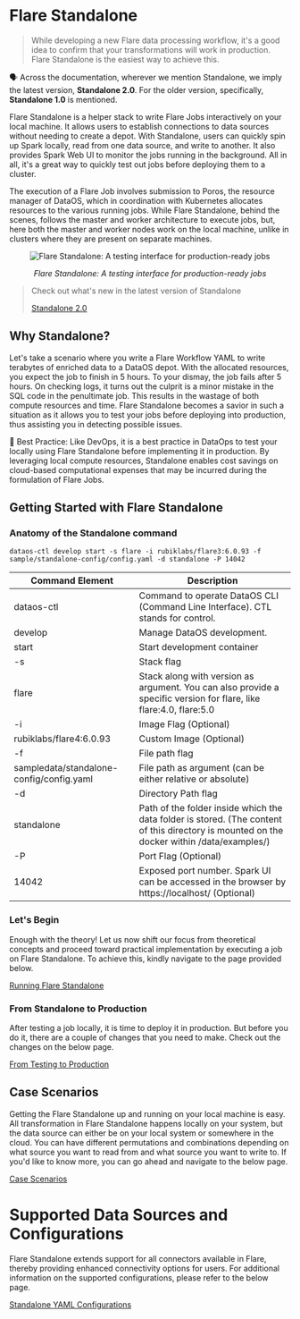 # Flare Standalone

> While developing a new Flare data processing workflow, it's a good idea to confirm that your transformations will work in production. Flare Standalone is the easiest way to achieve this.
> 

<aside class="callout">

🗣️ Across the documentation, wherever we mention Standalone, we imply the latest version, <b>Standalone 2.0</b>. For the older version, specifically, <b>Standalone 1.0</b> is mentioned.

</aside>

Flare Standalone is a helper stack to write Flare Jobs interactively on your local machine. It allows users to establish connections to data sources without needing to create a depot. With Standalone, users can quickly spin up Spark locally, read from one data source, and write to another. It also provides Spark Web UI to monitor the jobs running in the background. All in all, it's a great way to quickly test out jobs before deploying them to a cluster.

The execution of a Flare Job involves submission to Poros, the resource manager of DataOS, which in coordination with Kubernetes allocates resources to the various running jobs. While Flare Standalone, behind the scenes, follows the master and worker architecture to execute jobs, but, here both the master and worker nodes work on the local machine, unlike in clusters where they are present on separate machines.

<center>

![Flare Standalone: A testing interface for production-ready jobs](/resources/stacks/flare/standalone/standalone_new.svg)

<i>Flare Standalone: A testing interface for production-ready jobs</i>
</center>

> Check out what's new in the latest version of Standalone
> 
> 
> [Standalone 2.0](/resources/stacks/flare/standalone/standalone_2.0/)
> 

## Why Standalone?

Let's take a scenario where you write a Flare Workflow YAML to write terabytes of enriched data to a DataOS depot. With the allocated resources, you expect the job to finish in 5 hours. To your dismay, the job fails after 5 hours. On checking logs, it turns out the culprit is a minor mistake in the SQL code in the penultimate job. This results in the wastage of both compute resources and time. Flare Standalone becomes a savior in such a situation as it allows you to test your jobs before deploying into production, thus assisting you in detecting possible issues.

<aside class='best-practice'>
📖 Best Practice: Like DevOps, it is a best practice in DataOps to test your locally using Flare Standalone before implementing it in production. By leveraging local compute resources, Standalone enables cost savings on cloud-based computational expenses that may be incurred during the formulation of Flare Jobs.

</aside>

## Getting Started with Flare Standalone

### **Anatomy of the Standalone command**

```shell
dataos-ctl develop start -s flare -i rubiklabs/flare3:6.0.93 -f sample/standalone-config/config.yaml -d standalone -P 14042
```

| Command Element | Description |
|----------------------------------------------------------|------------------------------------------------------------------------------------------------------|
| dataos-ctl                                                | Command to operate DataOS CLI (Command Line Interface). CTL stands for control.                        |
| develop                                                  | Manage DataOS development.                                                                         |
| start                                                    | Start development container                                                                       |
| -s                                                       | Stack flag                                                                                        |
| flare                                                    | Stack along with version as argument. You can also provide a specific version for flare, like flare:4.0, flare:5.0 |
| -i                                                       | Image Flag (Optional)                                                                             |
| rubiklabs/flare4:6.0.93                                  | Custom Image (Optional)                                                                           |
| -f                                                       | File path flag                                                                                    |
| sampledata/standalone-config/config.yaml                 | File path as argument (can be either relative or absolute)                                          |
| -d                                                       | Directory Path flag                                                                               |
| standalone                                               | Path of the folder inside which the data folder is stored. (The content of this directory is mounted on the docker within /data/examples/) |
| -P                                                       | Port Flag (Optional)                                                                              |
| 14042                                                    | Exposed port number. Spark UI can be accessed in the browser by https://localhost/<port-number> (Optional) |

### **Let's Begin**

Enough with the theory! Let us now shift our focus from theoretical concepts and proceed toward practical implementation by executing a job on Flare Standalone. To achieve this, kindly navigate to the page provided below.

[Running Flare Standalone](/resources/stacks/flare/standalone/running_flare_standalone/)

### **From Standalone to Production**

After testing a job locally, it is time to deploy it in production. But before you do it, there are a couple of changes that you need to make. Check out the changes on the below page. 

[From Testing to Production](/resources/stacks/flare/standalone/from_standalone_to_production/)

## Case Scenarios

Getting the Flare Standalone up and running on your local machine is easy. All transformation in Flare Standalone happens locally on your system, but the data source can either be on your local system or somewhere in the cloud. You can have different permutations and combinations depending on what source you want to read from and what source you want to write to. If you'd like to know more, you can go ahead and navigate to the below page.

[Case Scenarios](/resources/stacks/flare/standalone/case_scenarios/)

# Supported Data Sources and Configurations

Flare Standalone extends support for all connectors available in Flare, thereby providing enhanced connectivity options for users. For additional information on the supported configurations, please refer to the below page.

[Standalone YAML Configurations](/resources/stacks/flare/configuration_templates/#supported-data-sources)